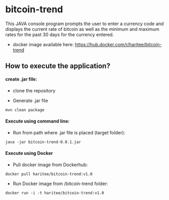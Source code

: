 # bitcoin-trend
This JAVA console program prompts the user to enter a currency code and displays the current rate of bitcoin as well as the minimum and maximum rates for the past 30 days for the currency entered.

* docker image available here: https://hub.docker.com/r/haritee/bitcoin-trend

## How to execute the application?

#### create .jar file:

* clone the repository

* Generate .jar file
```
mvn clean package
```
#### Execute using command line:

* Run from path where .jar file is placed (target folder): 
```
java -jar bitcoin-trend-0.0.1.jar
```

#### Execute using Docker

* Pull docker image from Dockerhub:
```
docker pull haritee/bitcoin-trend:v1.0
```

* Run Docker image from /bitcoin-trend folder:
```
docker run -i -t haritee/bitcoin-trend:v1.0
```
